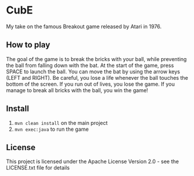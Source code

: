 # CubE
My take on the famous Breakout game released by Atari in 1976.

## How to play
The goal of the game is to break the bricks with your ball, while preventing the ball from falling down with the bat.
At the start of the game, press SPACE to launch the ball. You can move the bat by using the arrow keys (LEFT and RIGHT).
Be careful, you lose a life whenever the ball touches the bottom of the screen. If you run out of lives, you lose the game.
If you manage to break all bricks with the ball, you win the game!

## Install
 1. `mvn clean install` on the main project
 2. `mvn exec:java` to run the game

## License
This project is licensed under the Apache License Version 2.0 - see the LICENSE.txt file for details